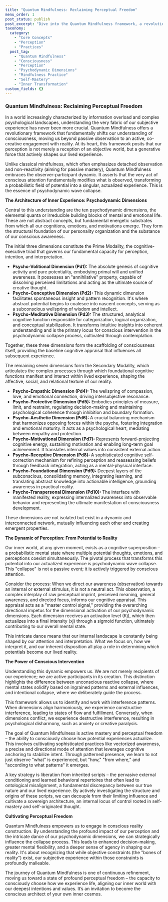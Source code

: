 ```yaml
---
title: "Quantum Mindfulness: Reclaiming Perceptual Freedom"
menu_order: 1
post_status: publish
post_excerpt: "Dive into the Quantum Mindfulness framework, a revolutionary approach to understanding and shaping your inner world. Learn how your conscious perception actively transforms potential into lived experience through the dynamic interplay of psychodynamic dimensions. Discover practices to move beyond reactive patterns and reclaim your innate perceptual freedom."
taxonomy:
  category:
    - "Core Concepts"
    - "Perception"
    - "Practices"
  post_tag:
    - "Quantum Mindfulness"
    - "Consciousness"
    - "Perception"
    - "Psychodynamic Dimensions"
    - "Mindfulness Practice"
    - "Self-Mastery"
    - "Inner Transformation"
custom_fields: {}
---
```


### Quantum Mindfulness: Reclaiming Perceptual Freedom

In a world increasingly characterized by information overload and complex psychological landscapes, understanding the very fabric of our subjective experience has never been more crucial. Quantum Mindfulness offers a revolutionary framework that fundamentally shifts our understanding of consciousness, moving us beyond passive observation to an active, co-creative engagement with reality. At its heart, this framework posits that our perception is not merely a reception of an objective world, but a generative force that actively shapes our lived experience.

Unlike classical mindfulness, which often emphasizes detached observation and non-reactivity (aiming for passive mastery), Quantum Mindfulness embraces the observer-participant dynamic. It asserts that the very act of conscious attention fundamentally modifies what is observed, transforming a probabilistic field of potential into a singular, actualized experience. This is the essence of psychodynamic wave collapse.

**The Architecture of Inner Experience: Psychodynamic Dimensions**

Central to this understanding are the ten psychodynamic dimensions, the elemental quanta or irreducible building blocks of mental and emotional life. These are not abstract concepts, but fundamental energetic substrates from which all our cognitions, emotions, and motivations emerge. They form the structural foundation of our personality organization and the substance of our conscious awareness.

The initial three dimensions constitute the Prime Modality, the cognitive-executive triad that governs our fundamental capacity for perception, intention, and interpretation.

*   **Psycho-Volitional Dimension (Pd1):** The absolute genesis of cognitive activity and pure potentiality, embodying primal will and unified awareness. It possesses an "annihilative" property, capable of dissolving perceived limitations and acting as the ultimate source of creative thought.
*   **Psycho-Conceptive Dimension (Pd2):** This dynamic dimension facilitates spontaneous insight and pattern recognition. It's where abstract potential begins to coalesce into nascent concepts, serving as a subconscious wellspring of wisdom and intellect.
*   **Psycho-Meditative Dimension (Pd3):** The structured, analytical cognitive function responsible for categorization, logical organization, and conceptual stabilization. It transforms intuitive insights into coherent understanding and is the primary locus for conscious intervention in the psychodynamic collapse process, cultivated through contemplation.

Together, these three dimensions form the scaffolding of consciousness itself, providing the baseline cognitive appraisal that influences all subsequent experience.

The remaining seven dimensions form the Secondary Modality, which articulates the complex processes through which foundational cognitive functions manifest and interact within lived experience, shaping the affective, social, and relational texture of our reality.

*   **Psycho-Empathic Dimension (Pd4):** The wellspring of compassion, love, and emotional connection, driving intersubjective resonance.
*   **Psycho-Protective Dimension (Pd5):** Embodies principles of measure, limit, and restraint, regulating decision-making and maintaining psychological coherence through inhibition and boundary formation.
*   **Psycho-Aesthetic Dimension (Pd6):** A crucial balancing mechanism that harmonizes opposing forces within the psyche, fostering integration and emotional maturity. It acts as a psychological heart, mediating between empathy and protection.
*   **Psycho-Motivational Dimension (Pd7):** Represents forward-projecting cognitive energy, sustaining motivation and enabling long-term goal achievement. It translates internal values into consistent external action.
*   **Psycho-Receptive Dimension (Pd8):** A sophisticated cognitive self-correction mechanism for refining perception and reassessing beliefs through feedback integration, acting as a mental-physical interface.
*   **Psycho-Foundational Dimension (Pd9):** Deepest layers of the subconscious, consolidating memory, integrating learning, and translating abstract knowledge into actionable intelligence, grounding awareness in practical reality.
*   **Psycho-Transpersonal Dimension (Pd10):** The interface with manifested reality, expressing internalized awareness into observable behavior and representing the ultimate manifestation of consciousness development.

These dimensions are not isolated but exist in a dynamic and interconnected network, mutually influencing each other and creating emergent properties.

**The Dynamic of Perception: From Potential to Reality**

Our inner world, at any given moment, exists as a cognitive superposition – a probabilistic mental state where multiple potential thoughts, emotions, and perceptions coexist simultaneously. The pivotal process that transforms this potential into our actualized experience is psychodynamic wave collapse. This "collapse" is not a passive event; it is actively triggered by conscious attention.

Consider the process: When we direct our awareness (observation) towards an internal or external stimulus, it is not a neutral act. This observation, a complex interplay of raw perceptual imprint, perceived meaning, general awareness, and directed focus, informs our cognitive appraisal. This appraisal acts as a "master control signal," providing the overarching directional impetus for the dimensional activation of our psychodynamic dimensions. Each dimension receives an activation level (Kj), which then actualizes into a final intensity (xj) through a sigmoid function, ultimately contributing to our overall mental state.

This intricate dance means that our internal landscape is constantly being shaped by our attention and interpretation. What we focus on, how we interpret it, and our inherent disposition all play a role in determining which potentials become our lived reality.

**The Power of Conscious Intervention**

Understanding this dynamic empowers us. We are not merely recipients of our experience; we are active participants in its creation. This distinction highlights the difference between unconscious reactive collapse, where mental states solidify based on ingrained patterns and external influences, and intentional collapse, where we deliberately guide the process.

This framework allows us to identify and work with interference patterns. When dimensions align harmoniously, we experience constructive interference, leading to states of flow and fulfillment. Conversely, when dimensions conflict, we experience destructive interference, resulting in psychological disharmony, such as anxiety or creative paralysis.

The goal of Quantum Mindfulness is active mastery and perceptual freedom – the ability to consciously choose how potential experiences actualize. This involves cultivating sophisticated practices like vectorized awareness, a precise and directional mode of attention that leverages cognitive anchoring to stabilize intent. Through patterned presence, we learn to not just observe "what" is experienced, but "how," "from where," and "according to what patterns" it emerges.

A key strategy is liberation from inherited scripts – the pervasive external conditioning and learned behavioral repertoires that often lead to ontological misalignment, a fundamental discrepancy between our true nature and our lived experience. By actively investigating the structure and origins of these scripts, we can decouple from their limiting influence and cultivate a sovereign architecture, an internal locus of control rooted in self-mastery and self-originated thought.

**Cultivating Perceptual Freedom**

Quantum Mindfulness empowers us to engage in conscious reality construction. By understanding the profound impact of our perception and the intricate dance of our psychodynamic dimensions, we can strategically influence the collapse process. This leads to enhanced decision-making, greater mental flexibility, and a deeper sense of agency in shaping our reality. It's about recognizing that while objective constraints (the "bones of reality") exist, our subjective experience within those constraints is profoundly malleable.

The journey of Quantum Mindfulness is one of continuous refinement, moving us toward a state of profound perceptual freedom – the capacity to consciously choose how we experience life, aligning our inner world with our deepest intentions and values. It’s an invitation to become the conscious architect of your own inner cosmos.